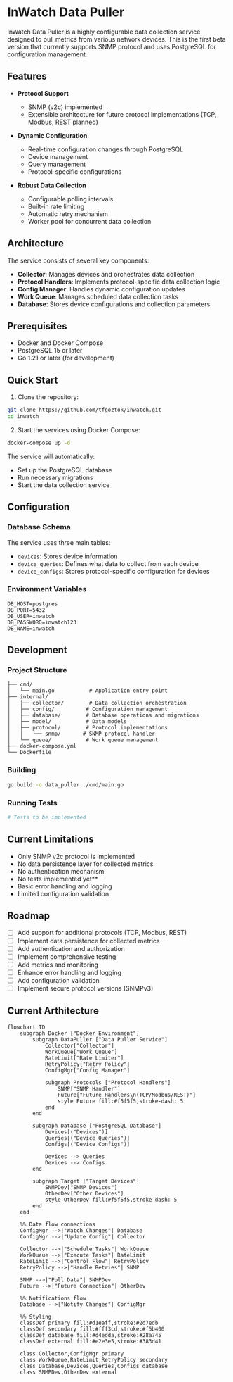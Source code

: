 # InWatch Data Puller

InWatch Data Puller is a highly configurable data collection service designed to pull metrics from various network devices. This is the first beta version that currently supports SNMP protocol and uses PostgreSQL for configuration management.

## Features

- **Protocol Support**
  - SNMP (v2c) implemented
  - Extensible architecture for future protocol implementations (TCP, Modbus, REST planned)

- **Dynamic Configuration**
  - Real-time configuration changes through PostgreSQL
  - Device management
  - Query management
  - Protocol-specific configurations

- **Robust Data Collection**
  - Configurable polling intervals
  - Built-in rate limiting
  - Automatic retry mechanism
  - Worker pool for concurrent data collection

## Architecture

The service consists of several key components:

- **Collector**: Manages devices and orchestrates data collection
- **Protocol Handlers**: Implements protocol-specific data collection logic
- **Config Manager**: Handles dynamic configuration updates
- **Work Queue**: Manages scheduled data collection tasks
- **Database**: Stores device configurations and collection parameters

## Prerequisites

- Docker and Docker Compose
- PostgreSQL 15 or later
- Go 1.21 or later (for development)

## Quick Start

1. Clone the repository:
```bash
git clone https://github.com/tfgoztok/inwatch.git
cd inwatch
```

2. Start the services using Docker Compose:
```bash
docker-compose up -d
```

The service will automatically:
- Set up the PostgreSQL database
- Run necessary migrations
- Start the data collection service

## Configuration

### Database Schema

The service uses three main tables:

- `devices`: Stores device information
- `device_queries`: Defines what data to collect from each device
- `device_configs`: Stores protocol-specific configuration for devices

### Environment Variables

```
DB_HOST=postgres
DB_PORT=5432
DB_USER=inwatch
DB_PASSWORD=inwatch123
DB_NAME=inwatch
```

## Development

### Project Structure

```
├── cmd/
│   └── main.go           # Application entry point
├── internal/
│   ├── collector/        # Data collection orchestration
│   ├── config/          # Configuration management
│   ├── database/        # Database operations and migrations
│   ├── model/           # Data models
│   ├── protocol/        # Protocol implementations
│   │   └── snmp/       # SNMP protocol handler
│   └── queue/           # Work queue management
├── docker-compose.yml
└── Dockerfile
```

### Building

```bash
go build -o data_puller ./cmd/main.go
```

### Running Tests

```bash
# Tests to be implemented
```

## Current Limitations

- Only SNMP v2c protocol is implemented
- No data persistence layer for collected metrics
- No authentication mechanism
- No tests implemented yet**
- Basic error handling and logging
- Limited configuration validation

## Roadmap

- [ ] Add support for additional protocols (TCP, Modbus, REST)
- [ ] Implement data persistence for collected metrics
- [ ] Add authentication and authorization
- [ ] Implement comprehensive testing
- [ ] Add metrics and monitoring
- [ ] Enhance error handling and logging
- [ ] Add configuration validation
- [ ] Implement secure protocol versions (SNMPv3)

## Current Arthitecture
```mermaid
flowchart TD
    subgraph Docker ["Docker Environment"]
        subgraph DataPuller ["Data Puller Service"]
            Collector["Collector"]
            WorkQueue["Work Queue"]
            RateLimit["Rate Limiter"]
            RetryPolicy["Retry Policy"]
            ConfigMgr["Config Manager"]
            
            subgraph Protocols ["Protocol Handlers"]
                SNMP["SNMP Handler"]
                Future["Future Handlers\n(TCP/Modbus/REST)"]
                style Future fill:#f5f5f5,stroke-dash: 5
            end
        end
        
        subgraph Database ["PostgreSQL Database"]
            Devices[("Devices")]
            Queries[("Device Queries")]
            Configs[("Device Configs")]
            
            Devices --> Queries
            Devices --> Configs
        end
        
        subgraph Target ["Target Devices"]
            SNMPDev["SNMP Devices"]
            OtherDev["Other Devices"]
            style OtherDev fill:#f5f5f5,stroke-dash: 5
        end
    end
    
    %% Data flow connections
    ConfigMgr -->|"Watch Changes"| Database
    ConfigMgr -->|"Update Config"| Collector
    
    Collector -->|"Schedule Tasks"| WorkQueue
    WorkQueue -->|"Execute Tasks"| RateLimit
    RateLimit -->|"Control Flow"| RetryPolicy
    RetryPolicy -->|"Handle Retries"| SNMP
    
    SNMP -->|"Poll Data"| SNMPDev
    Future -->|"Future Connection"| OtherDev
    
    %% Notifications flow
    Database -->|"Notify Changes"| ConfigMgr
    
    %% Styling
    classDef primary fill:#d1eaff,stroke:#2d7edb
    classDef secondary fill:#fff3cd,stroke:#f5b400
    classDef database fill:#d4edda,stroke:#28a745
    classDef external fill:#e2e3e5,stroke:#383d41
    
    class Collector,ConfigMgr primary
    class WorkQueue,RateLimit,RetryPolicy secondary
    class Database,Devices,Queries,Configs database
    class SNMPDev,OtherDev external
```
